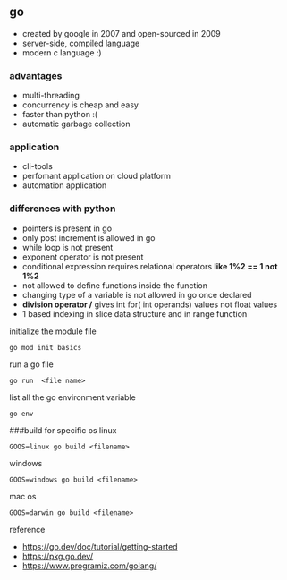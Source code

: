 ## go
*   created by google in 2007 and open-sourced in 2009
*   server-side, compiled language
*   modern c language :)

### advantages
*   multi-threading
*   concurrency is cheap and easy
*   faster than python :(
*   automatic garbage collection

### application
*   cli-tools
*   perfomant application on cloud platform
*   automation application

### differences with python
*   pointers is present in go
*   only post increment is allowed in go
*   while loop is not present
*   exponent operator is not present
*   conditional expression requires relational operators **like 1%2 == 1 not 1%2**
*   not allowed to define functions inside the function
*   changing type of a variable is not allowed in go once declared
*   **division operator /** gives int for( int operands) values not float values
*   1 based indexing in slice data structure and in range function

initialize the module file
```
go mod init basics
```
run a go file 
```
go run  <file name>
```
list all the go environment variable
```
go env
```

###build for specific os
linux
```
GOOS=linux go build <filename>
```
windows
```
GOOS=windows go build <filename>
```
mac os
```
GOOS=darwin go build <filename>
```

reference
*   https://go.dev/doc/tutorial/getting-started
*   https://pkg.go.dev/
*   https://www.programiz.com/golang/